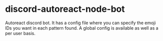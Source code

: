 # discord-autoreact-node-bot
 Autoreact discord bot. It has a config file where you can specify the emoji IDs you want in each pattern found. A global config is available as well as a per user basis.
